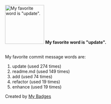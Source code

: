 <img src="https://my-badges.github.io/my-badges/favorite-word.png" alt="My favorite word is &quot;update&quot;." title="My favorite word is &quot;update&quot;." width="128">
<strong>My favorite word is &quot;update&quot;.</strong>
<br><br>

My favorite commit message words are:

1. update (used 274 times)
2. readme.md (used 149 times)
3. add (used 74 times)
4. refactor (used 19 times)
5. enhance (used 19 times)


Created by <a href="https://github.com/my-badges/my-badges">My Badges</a>